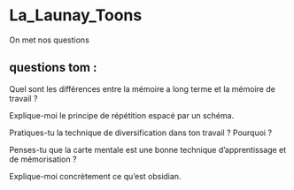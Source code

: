 # La_Launay_Toons

On met nos questions 


## questions tom :

Quel sont les différences entre la mémoire a long terme et la mémoire de travail ?

Explique-moi le principe de répétition espacé par un schéma.

Pratiques-tu la technique de diversification dans ton travail ? Pourquoi ?

Penses-tu que la carte mentale est une bonne technique d’apprentissage et de mémorisation ?

Explique-moi concrètement ce qu’est obsidian.


